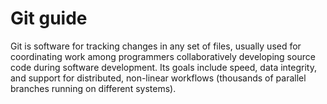 # Git guide

Git is software for tracking changes in any set of files, usually used for coordinating work among programmers collaboratively developing source code during software development.
Its goals include speed, data integrity, and support for distributed, non-linear workflows (thousands of parallel branches running on different systems).
